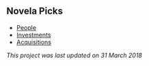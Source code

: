 <!-- 
---
layout: default
title: The Emerson Collective Financial and Social Network
---
-->

<h2>Novela Picks</h2>

<ul>
  <li><a href="people.html">People</a></li>
  <li><a href="investments.html">Investments</a></li>
  <li><a href="acquisitions.html">Acquisitions</a></li>
</ul>

<p><em>This project was last updated on 31 March 2018</em></p>